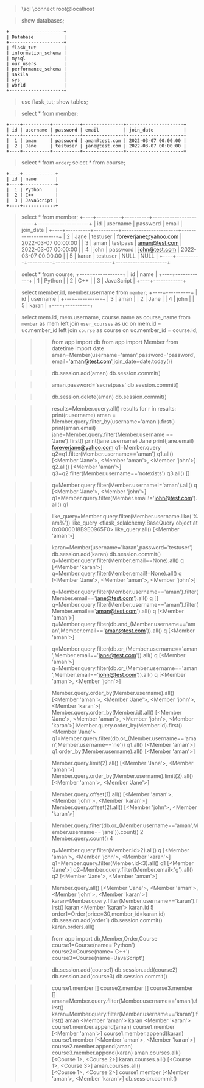 <!-- MySQL Shell Commands -->

> \sql
> \connect root@localhost

<!-- Enter password if not saved -->

> show databases;

    +--------------------+
    | Database           |
    +--------------------+
    | flask_tut          |
    | information_schema |
    | mysql              |
    | our_users          |
    | performance_schema |
    | sakila             |
    | sys                |
    | world              |
    +--------------------+

> use flask_tut;
> show tables;

<!-- prettier-ignore-start  -->
> select * from member;


    +----+----------+----------+---------------+---------------------+
    | id | username | password | email         | join_date           |
    +----+----------+----------+---------------+---------------------+
    |  1 | aman     | password | aman@test.com | 2022-03-07 00:00:00 |
    |  2 | Jane     | testuser | jane@test.com | 2022-03-07 00:00:00 |
    +----+----------+----------+---------------+---------------------+

> select * from `order`; <!-- "order" is builtin function so it is enclosed in `backticks` -->
> select * from course;

    +----+------------+
    | id | name       |
    +----+------------+
    |  1 | Python     |
    |  2 | C++        |
    |  3 | JavaScript |
    +----+------------+

> select * from member;
    +----+----------+----------+-----------------------+---------------------+
    | id | username | password | email                 | join_date           |
    +----+----------+----------+-----------------------+---------------------+
    |  2 | Jane     | testuser | foreverjane@yahoo.com | 2022-03-07 00:00:00 |
    |  3 | aman     | testpass | aman@test.com         | 2022-03-07 00:00:00 |
    |  4 | john     | password | john@test.com         | 2022-03-07 00:00:00 |
    |  5 | karan    | testuser | NULL                  | NULL                |
    +----+----------+----------+-----------------------+---------------------+

> select * from course;
    +----+------------+
    | id | name       |
    +----+------------+
    |  1 | Python     |
    |  2 | C++        |
    |  3 | JavaScript |
    +----+------------+

> select member.id, member.username from `member`;
    +----+----------+
    | id | username |
    +----+----------+
    |  3 | aman     |
    |  2 | Jane     |
    |  4 | john     |
    |  5 | karan    |
    +----+----------+

> select mem.id, mem.username, course.name as course_name from `member` as mem left join `user_courses` as uc on mem.id = uc.member_id left join `course` as course on uc.member_id = course.id;
<!-- prettier-ignore-end  -->

<!-- Python Shell Commands -->
<!-- prettier-ignore-start -->
>>> from app import db
>>> from app import Member
>>> from datetime import date
>>> aman=Member(username='aman',password='password',email='aman@test.com',join_date=date.today())
<!-- add db -->
>>> db.session.add(aman)
>>> db.session.commit()
<!-- update db -->
>>> aman.password='secretpass'
>>> db.session.commit()
<!-- delete db -->
>>> db.session.delete(aman)
>>> db.session.commit()

<!-- query ORM -->
>>> results=Member.query.all()
>>> results
>>> for r in results:
        print(r.username) <!-- r.email and so on -->
>>> aman = Member.query.filter_by(username='aman').first() <!-- "aman" is SQLAlchemy object -->
>>> print(aman.email)
>>> jane=Member.query.filter(Member.username == 'Jane').first()
>>> print(jane.username)
Jane
>>> print(jane.email)
foreverjane@yahoo.com
>>> q1=Member.query
>>> q2=q1.filter(Member.username=='aman')
>>> q1.all()
[<Member 'Jane'>, <Member 'aman'>, <Member 'john'>]
>>> q2.all()
[<Member 'aman'>]
>>> q3=q2.filter(Member.username=='notexists')
>>> q3.all()
[]

<!-- not equals -->
>>> q=Member.query.filter(Member.username!='aman').all()
>>> q
[<Member 'Jane'>, <Member 'john'>]
>>> q1=Member.query.filter(Member.email!='john@test.com').all()
>>> q1

<!-- like -->
>>> like_query=Member.query.filter(Member.username.like('%am%'))
>>> like_query
<flask_sqlalchemy.BaseQuery object at 0x0000018B9E0965F0>
>>> like_query.all()
[<Member 'aman'>]

<!-- Null -->
>>> karan=Member(username='karan',password='testuser')
>>> db.session.add(karan)
>>> db.session.commit()
>>> q=Member.query.filter(Member.email==None).all()
>>> q
[<Member 'karan'>]
>>> q=Member.query.filter(Member.email!=None).all()
>>> q
[<Member 'Jane'>, <Member 'aman'>, <Member 'john'>]
<!-- And Query -->
>>> q=Member.query.filter(Member.username=='aman').filter(Member.email=='jane@test.com').all()
>>> q
[]
>>> q=Member.query.filter(Member.username=='aman').filter(Member.email=='aman@test.com').all()
>>> q
[<Member 'aman'>]
>>> q=Member.query.filter(db.and_(Member.username=='aman',Member.email=='aman@test.com')).all()
>>> q
[<Member 'aman'>]

<!-- Or query -->
>>> q=Member.query.filter(db.or_(Member.username=='aman',Member.email=='jane@test.com')).all()
>>> q
[<Member 'aman'>]
>>> q=Member.query.filter(db.or_(Member.username=='aman',Member.email=='john@test.com')).all()
>>> q
[<Member 'aman'>, <Member 'john'>]

<!-- Order_by Query -->
>>> Member.query.order_by(Member.username).all()
[<Member 'aman'>, <Member 'Jane'>, <Member 'john'>, <Member 'karan'>]
>>> Member.query.order_by(Member.id).all()
[<Member 'Jane'>, <Member 'aman'>, <Member 'john'>, <Member 'karan'>]
>>> Member.query.order_by(Member.id).first()
<Member 'Jane'>
>>> q1=Member.query.filter(db.or_(Member.username=='aman',Member.username=='ne'))
>>> q1.all()
[<Member 'aman'>]
>>> q1.order_by(Member.username).all()
[<Member 'aman'>]

<!-- Limit Query -->
>>> Member.query.limit(2).all()
[<Member 'Jane'>, <Member 'aman'>]
>>> Member.query.order_by(Member.username).limit(2).all()
[<Member 'aman'>, <Member 'Jane'>]

<!-- Offset Query -->
>>> Member.query.offset(1).all()
[<Member 'aman'>, <Member 'john'>, <Member 'karan'>]
>>> Member.query.offset(2).all()
[<Member 'john'>, <Member 'karan'>]

<!-- Count Query -->
>>> Member.query.filter(db.or_(Member.username=='aman',Member.username=='jane')).count()
2
>>> Member.query.count()
4

<!-- Inequality Query -->
>>> q=Member.query.filter(Member.id>2).all()
>>> q
[<Member 'aman'>, <Member 'john'>, <Member 'karan'>]
>>> q1=Member.query.filter(Member.id<3).all()
>>> q1
[<Member 'Jane'>]
>>> q2=Member.query.filter(Member.email<'g').all()
>>> q2
[<Member 'Jane'>, <Member 'aman'>]

<!-- One to Many relationships -->
>>> Member.query.all()
[<Member 'Jane'>, <Member 'aman'>, <Member 'john'>, <Member 'karan'>]
>>> karan=Member.query.filter(Member.username=='karan').first()
>>> karan
<Member 'karan'>
>>> karan.id
5
>>> order1=Order(price=30,member_id=karan.id)
>>> db.session.add(order1)
>>> db.session.commit()
>>> karan.orders.all()

<!-- Many to many query -->
>>> from app import db,Member,Order,Course
>>> course1=Course(name='Python')
>>> course2=Course(name='C++')
>>> course3=Course(name='JavaScript')

>>> db.session.add(course1) 
>>> db.session.add(course2)
>>> db.session.add(course3)
>>> db.session.commit()

>>> course1.member
[]
>>> course2.member
[]
>>> course3.member
[]
>>> aman=Member.query.filter(Member.username=='aman').first()
>>> karan=Member.query.filter(Member.username=='karan').first()
>>> aman
<Member 'aman'>
>>> karan
<Member 'karan'>
>>> course1.member.append(aman)
>>> course1.member
[<Member 'aman'>]
>>> course1.member.append(karan)
>>> course1.member
[<Member 'aman'>, <Member 'karan'>]
>>> course2.member.append(aman)
>>> course3.member.append(karan)
>>> aman.courses.all()
[<Course 1>, <Course 2>]
>>> karan.courses.all()
[<Course 1>, <Course 3>]
>>> aman.courses.all()    
[<Course 1>, <Course 2>]
>>> course1.member
[<Member 'aman'>, <Member 'karan'>]
>>> db.session.commit()

<!-- prettier-ignore-end -->
